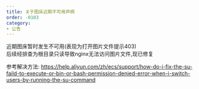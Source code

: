 ```yaml
---
title: 关于图床近期不可用声明
order: -0103
category:
- 公告
---
```


近期图床暂时发生不可用(表现为打开图片文件提示403)  
后续经排查为根目录只读导致nginx无法访问图片文件,现已修复  

参考解决方法: https://help.aliyun.com/zh/ecs/support/how-do-i-fix-the-su-faild-to-execute-or-bin-or-bash-permission-denied-error-when-i-switch-users-by-running-the-su-command